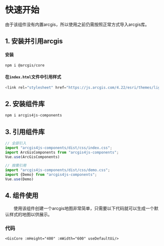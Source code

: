 # 快速开始

由于该组件没有内置arcgis，所以使用之前仍需按照正常方式导入arcgis库。
## 1. 安装并引用arcgis
#### 安装
```bash
npm i @arcgis/core
```
#### 在`index.html`文件中引用样式
```JavaScript
<link rel="stylesheet" href="https://js.arcgis.com/4.22/esri/themes/light/main.css">
```

## 2. 安装组件库
```bash
npm i arcgis4js-components
```

## 3. 引用组件库

```javascript
// 全部引入
import "arcgis4js-components/dist/css/index.css";
import ArcGisComponents from "arcgis4js-components";
Vue.use(ArcGisComponents)

// 按需引用
import "arcgis4js-components/dist/css/demo.css";
import {Demo} from "arcgis4js-components";
Vue.use(Demo)
```

## 4. 组件使用

&#12288;&#12288;使用该组件创建一个arcgis地图非常简单，只需要以下代码就可以生成一个默认样式的地图以供展示。

<ClientOnly>
  <GisCore :mHeight="400" :mWidth="600" useDefaultUi/>
</ClientOnly>

### 代码

```Vue
<GisCore :mHeight="400" :mWidth="600" useDefaultUi/>
```